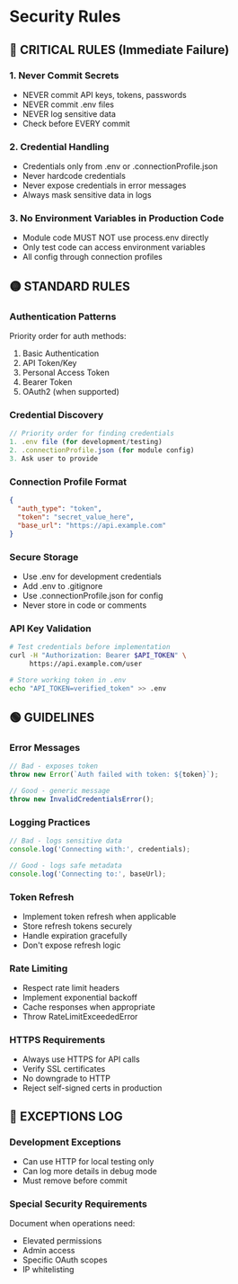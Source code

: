 # Security Rules

## 🚨 CRITICAL RULES (Immediate Failure)

### 1. Never Commit Secrets
- NEVER commit API keys, tokens, passwords
- NEVER commit .env files
- NEVER log sensitive data
- Check before EVERY commit

### 2. Credential Handling
- Credentials only from .env or .connectionProfile.json
- Never hardcode credentials
- Never expose credentials in error messages
- Always mask sensitive data in logs

### 3. No Environment Variables in Production Code
- Module code MUST NOT use process.env directly
- Only test code can access environment variables
- All config through connection profiles

## 🟡 STANDARD RULES

### Authentication Patterns
Priority order for auth methods:
1. Basic Authentication
2. API Token/Key
3. Personal Access Token
4. Bearer Token
5. OAuth2 (when supported)

### Credential Discovery
```javascript
// Priority order for finding credentials
1. .env file (for development/testing)
2. .connectionProfile.json (for module config)
3. Ask user to provide
```

### Connection Profile Format
```json
{
  "auth_type": "token",
  "token": "secret_value_here",
  "base_url": "https://api.example.com"
}
```

### Secure Storage
- Use .env for development credentials
- Add .env to .gitignore
- Use .connectionProfile.json for config
- Never store in code or comments

### API Key Validation
```bash
# Test credentials before implementation
curl -H "Authorization: Bearer $API_TOKEN" \
     https://api.example.com/user

# Store working token in .env
echo "API_TOKEN=verified_token" >> .env
```

## 🟢 GUIDELINES

### Error Messages
```typescript
// Bad - exposes token
throw new Error(`Auth failed with token: ${token}`);

// Good - generic message
throw new InvalidCredentialsError();
```

### Logging Practices
```typescript
// Bad - logs sensitive data
console.log('Connecting with:', credentials);

// Good - logs safe metadata
console.log('Connecting to:', baseUrl);
```

### Token Refresh
- Implement token refresh when applicable
- Store refresh tokens securely
- Handle expiration gracefully
- Don't expose refresh logic

### Rate Limiting
- Respect rate limit headers
- Implement exponential backoff
- Cache responses when appropriate
- Throw RateLimitExceededError

### HTTPS Requirements
- Always use HTTPS for API calls
- Verify SSL certificates
- No downgrade to HTTP
- Reject self-signed certs in production

## 📝 EXCEPTIONS LOG

### Development Exceptions
- Can use HTTP for local testing only
- Can log more details in debug mode
- Must remove before commit

### Special Security Requirements
Document when operations need:
- Elevated permissions
- Admin access
- Specific OAuth scopes
- IP whitelisting